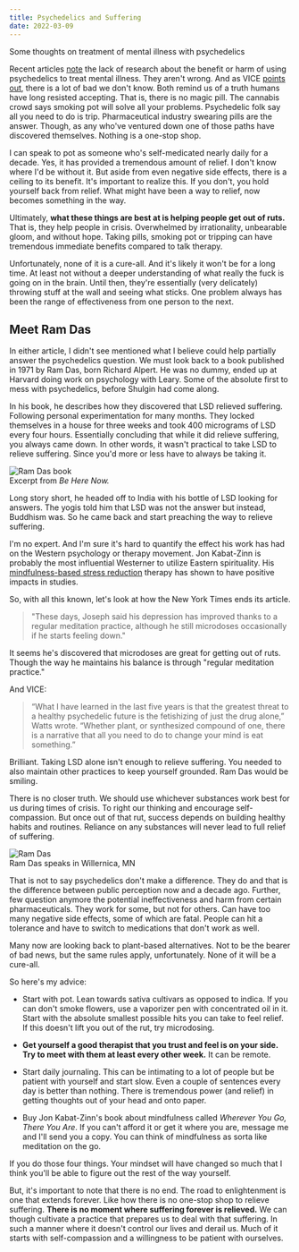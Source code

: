 ```yaml
---
title: Psychedelics and Suffering
date: 2022-03-09
---
```


<!-- Excerpt Start -->
Some thoughts on treatment of mental illness with psychedelics
<!-- Excerpt End -->

Recent articles [note](https://www.nytimes.com/2022/02/28/well/mind/microdosing-psychedelics.html) the lack of research about the benefit or harm of using psychedelics to treat mental illness. They aren't wrong. And as VICE [points out](https://www.vice.com/en/article/m7vxm8/its-time-to-start-studying-the-downside-of-psychedelics), there is a lot of bad we don't know. Both remind us of a truth humans have long resisted accepting. That is, there is no magic pill. The cannabis crowd says smoking pot will solve all your problems. Psychedelic folk say all you need to do is trip. Pharmaceutical industry swearing pills are the answer. Though, as any who've ventured down one of those paths have discovered themselves. Nothing is a one-stop shop.

I can speak to pot as someone who's self-medicated nearly daily for a decade. Yes, it has provided a tremendous amount of relief. I don't know where I'd be without it. But aside from even negative side effects, there is a ceiling to its benefit. It's important to realize this. If you don't, you hold yourself back from relief. What might have been a way to relief, now becomes something in the way.

Ultimately, **what these things are best at is helping people get out of ruts.** That is, they help people in crisis. Overwhelmed by irrationality, unbearable gloom, and without hope. Taking pills, smoking pot or tripping can have tremendous immediate benefits compared to talk therapy.

Unfortunately, none of it is a cure-all. And it's likely it won't be for a long time. At least not without a deeper understanding of what really the fuck is going on in the brain. Until then, they're essentially (very delicately) throwing stuff at the wall and seeing what sticks. One problem always has been the range of effectiveness from one person to the next.

## Meet Ram Das

In either article, I didn't see mentioned what I believe could help partially answer the psychedelics question. We must look back to a book published in 1971 by Ram Das, born Richard Alpert. He was no dummy, ended up at Harvard doing work on psychology with Leary. Some of the absolute first to mess with psychedelics, before Shulgin had come along.


In his book, he describes how they discovered that LSD relieved suffering. Following personal experimentation for many months. They locked themselves in a house for three weeks and took 400 micrograms of LSD every four hours. Essentially concluding that while it did relieve suffering, you always came down. In other words, it wasn't practical to take LSD to relieve suffering. Since you'd more or less have to always be taking it.

<img src="/assets/images/ram-das-1.jpg" alt="Ram Das book">
<div class="caption">Excerpt from <em>Be Here Now.</em></div>

Long story short, he headed off to India with his bottle of LSD looking for answers. The yogis told him that LSD was not the answer but instead, Buddhism was. So he came back and start preaching the way to relieve suffering. 


I'm no expert. And I'm sure it's hard to quantify the effect his work has had on the Western psychology or therapy movement. Jon Kabat-Zinn is probably the most influential Westerner to utilize Eastern spirituality. His [mindfulness-based stress reduction](https://en.wikipedia.org/wiki/Mindfulness-based_stress_reduction) therapy has shown to have positive impacts in studies.


So, with all this known, let's look at how the New York Times ends its article. 


> "These days, Joseph said his depression has improved thanks to a regular meditation practice, although he still microdoses occasionally if he starts feeling down."


It seems he's discovered that microdoses are great for getting out of ruts. Though the way he maintains his balance is through "regular meditation practice."

And VICE:


> “What I have learned in the last five years is that the greatest threat to a healthy psychedelic future is the fetishizing of just the drug alone,” Watts wrote. “Whether plant, or synthesized compound of one, there is a narrative that all you need to do to change your mind is eat something.” 


Brilliant. Taking LSD alone isn't enough to relieve suffering. You needed to also maintain other practices to keep yourself grounded. Ram Das would be smiling.


There is no closer truth. We should use whichever substances work best for us during times of crisis. To right our thinking and encourage self-compassion. But once out of that rut, success depends on building healthy habits and routines. Reliance on any substances will never lead to full relief of suffering.


<img src="/assets/images/ram-das-2.jpg" alt="Ram Das">
<div class="caption">Ram Das speaks in Willernica, MN</div>


That is not to say psychedelics don't make a difference. They do and that is the difference between public perception now and a decade ago. Further, few question anymore the potential ineffectiveness and harm from certain pharmaceuticals. They work for some, but not for others. Can have too many negative side effects, some of which are fatal. People can hit a tolerance and have to switch to medications that don't work as well. 

Many now are looking back to plant-based alternatives. Not to be the bearer of bad news, but the same rules apply, unfortunately. None of it will be a cure-all.

So here's my advice:

- Start with pot. Lean towards sativa cultivars as opposed to indica. If you can don't smoke flowers, use a vaporizer pen with concentrated oil in it. Start with the absolute smallest possible hits you can take to feel relief. If this doesn't lift you out of the rut, try microdosing.

- **Get yourself a good therapist that you trust and feel is on your side. Try to meet with them at least every other week.** It can be remote.

- Start daily journaling. This can be intimating to a lot of people but be patient with yourself and start slow. Even a couple of sentences every day is better than nothing. There is tremendous power (and relief) in getting thoughts out of your head and onto paper. 

- Buy Jon Kabat-Zinn's book about mindfulness called _Wherever You Go, There You Are_. If you can't afford it or get it where you are, message me and I'll send you a copy. You can think of mindfulness as sorta like meditation on the go. 

If you do those four things. Your mindset will have changed so much that I think you'll be able to figure out the rest of the way yourself.

But, it's important to note that there is no end. The road to enlightenment is one that extends forever. Like how there is no one-stop shop to relieve suffering. **There is no moment where suffering forever is relieved.** We can though cultivate a practice that prepares us to deal with that suffering. In such a manner where it doesn't control our lives and derail us. Much of it starts with self-compassion and a willingness to be patient with ourselves.
